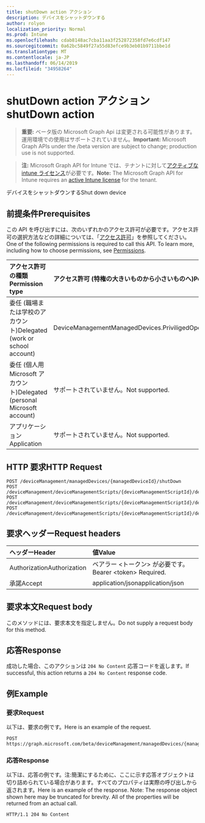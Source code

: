 ```yaml
---
title: shutDown action アクション
description: デバイスをシャットダウンする
author: rolyon
localization_priority: Normal
ms.prod: Intune
ms.openlocfilehash: cdab8148ac7cba11aa3f252872358fd7e6cdf147
ms.sourcegitcommit: 0a62bc5849f27a55d83efce9b3eb01b9711bbe1d
ms.translationtype: MT
ms.contentlocale: ja-JP
ms.lasthandoff: 06/14/2019
ms.locfileid: "34958264"
---
```

# <a name="shutdown-action"></a><span data-ttu-id="d79b2-103">shutDown action アクション</span><span class="sxs-lookup"><span data-stu-id="d79b2-103">shutDown action</span></span>

> <span data-ttu-id="d79b2-104">**重要:** ベータ版の Microsoft Graph Api は変更される可能性があります。運用環境での使用はサポートされていません。</span><span class="sxs-lookup"><span data-stu-id="d79b2-104">**Important:** Microsoft Graph APIs under the /beta version are subject to change; production use is not supported.</span></span>

> <span data-ttu-id="d79b2-105">**注:** Microsoft Graph API for Intune では、テナントに対して[アクティブな intune ライセンス](https://go.microsoft.com/fwlink/?linkid=839381)が必要です。</span><span class="sxs-lookup"><span data-stu-id="d79b2-105">**Note:** The Microsoft Graph API for Intune requires an [active Intune license](https://go.microsoft.com/fwlink/?linkid=839381) for the tenant.</span></span>

<span data-ttu-id="d79b2-106">デバイスをシャットダウンする</span><span class="sxs-lookup"><span data-stu-id="d79b2-106">Shut down device</span></span>

## <a name="prerequisites"></a><span data-ttu-id="d79b2-107">前提条件</span><span class="sxs-lookup"><span data-stu-id="d79b2-107">Prerequisites</span></span>
<span data-ttu-id="d79b2-p101">この API を呼び出すには、次のいずれかのアクセス許可が必要です。アクセス許可の選択方法などの詳細については、「[アクセス許可](/graph/permissions-reference)」を参照してください。</span><span class="sxs-lookup"><span data-stu-id="d79b2-p101">One of the following permissions is required to call this API. To learn more, including how to choose permissions, see [Permissions](/graph/permissions-reference).</span></span>

|<span data-ttu-id="d79b2-110">アクセス許可の種類</span><span class="sxs-lookup"><span data-stu-id="d79b2-110">Permission type</span></span>|<span data-ttu-id="d79b2-111">アクセス許可 (特権の大きいものから小さいものへ)</span><span class="sxs-lookup"><span data-stu-id="d79b2-111">Permissions (from most to least privileged)</span></span>|
|:---|:---|
|<span data-ttu-id="d79b2-112">委任 (職場または学校のアカウント)</span><span class="sxs-lookup"><span data-stu-id="d79b2-112">Delegated (work or school account)</span></span>|<span data-ttu-id="d79b2-113">DeviceManagementManagedDevices.PriviligedOperation.All</span><span class="sxs-lookup"><span data-stu-id="d79b2-113">DeviceManagementManagedDevices.PriviligedOperation.All</span></span>|
|<span data-ttu-id="d79b2-114">委任 (個人用 Microsoft アカウント)</span><span class="sxs-lookup"><span data-stu-id="d79b2-114">Delegated (personal Microsoft account)</span></span>|<span data-ttu-id="d79b2-115">サポートされていません。</span><span class="sxs-lookup"><span data-stu-id="d79b2-115">Not supported.</span></span>|
|<span data-ttu-id="d79b2-116">アプリケーション</span><span class="sxs-lookup"><span data-stu-id="d79b2-116">Application</span></span>|<span data-ttu-id="d79b2-117">サポートされていません。</span><span class="sxs-lookup"><span data-stu-id="d79b2-117">Not supported.</span></span>|

## <a name="http-request"></a><span data-ttu-id="d79b2-118">HTTP 要求</span><span class="sxs-lookup"><span data-stu-id="d79b2-118">HTTP Request</span></span>
<!-- {
  "blockType": "ignored"
}
-->
``` http
POST /deviceManagement/managedDevices/{managedDeviceId}/shutDown
POST /deviceManagement/deviceManagementScripts/{deviceManagementScriptId}/deviceRunStates/{deviceManagementScriptDeviceStateId}/managedDevice/shutDown
POST /deviceManagement/deviceManagementScripts/{deviceManagementScriptId}/deviceRunStates/{deviceManagementScriptDeviceStateId}/managedDevice/users/{userId}/managedDevices/{managedDeviceId}/shutDown
POST /deviceManagement/deviceManagementScripts/{deviceManagementScriptId}/deviceRunStates/{deviceManagementScriptDeviceStateId}/managedDevice/detectedApps/{detectedAppId}/managedDevices/{managedDeviceId}/shutDown
```

## <a name="request-headers"></a><span data-ttu-id="d79b2-119">要求ヘッダー</span><span class="sxs-lookup"><span data-stu-id="d79b2-119">Request headers</span></span>
|<span data-ttu-id="d79b2-120">ヘッダー</span><span class="sxs-lookup"><span data-stu-id="d79b2-120">Header</span></span>|<span data-ttu-id="d79b2-121">値</span><span class="sxs-lookup"><span data-stu-id="d79b2-121">Value</span></span>|
|:---|:---|
|<span data-ttu-id="d79b2-122">Authorization</span><span class="sxs-lookup"><span data-stu-id="d79b2-122">Authorization</span></span>|<span data-ttu-id="d79b2-123">ベアラー &lt;トークン&gt; が必要です。</span><span class="sxs-lookup"><span data-stu-id="d79b2-123">Bearer &lt;token&gt; Required.</span></span>|
|<span data-ttu-id="d79b2-124">承諾</span><span class="sxs-lookup"><span data-stu-id="d79b2-124">Accept</span></span>|<span data-ttu-id="d79b2-125">application/json</span><span class="sxs-lookup"><span data-stu-id="d79b2-125">application/json</span></span>|

## <a name="request-body"></a><span data-ttu-id="d79b2-126">要求本文</span><span class="sxs-lookup"><span data-stu-id="d79b2-126">Request body</span></span>
<span data-ttu-id="d79b2-127">このメソッドには、要求本文を指定しません。</span><span class="sxs-lookup"><span data-stu-id="d79b2-127">Do not supply a request body for this method.</span></span>

## <a name="response"></a><span data-ttu-id="d79b2-128">応答</span><span class="sxs-lookup"><span data-stu-id="d79b2-128">Response</span></span>
<span data-ttu-id="d79b2-129">成功した場合、このアクションは `204 No Content` 応答コードを返します。</span><span class="sxs-lookup"><span data-stu-id="d79b2-129">If successful, this action returns a `204 No Content` response code.</span></span>

## <a name="example"></a><span data-ttu-id="d79b2-130">例</span><span class="sxs-lookup"><span data-stu-id="d79b2-130">Example</span></span>

### <a name="request"></a><span data-ttu-id="d79b2-131">要求</span><span class="sxs-lookup"><span data-stu-id="d79b2-131">Request</span></span>
<span data-ttu-id="d79b2-132">以下は、要求の例です。</span><span class="sxs-lookup"><span data-stu-id="d79b2-132">Here is an example of the request.</span></span>
``` http
POST https://graph.microsoft.com/beta/deviceManagement/managedDevices/{managedDeviceId}/shutDown
```

### <a name="response"></a><span data-ttu-id="d79b2-133">応答</span><span class="sxs-lookup"><span data-stu-id="d79b2-133">Response</span></span>
<span data-ttu-id="d79b2-p102">以下は、応答の例です。注:簡潔にするために、ここに示す応答オブジェクトは切り詰められている場合があります。すべてのプロパティは実際の呼び出しから返されます。</span><span class="sxs-lookup"><span data-stu-id="d79b2-p102">Here is an example of the response. Note: The response object shown here may be truncated for brevity. All of the properties will be returned from an actual call.</span></span>
``` http
HTTP/1.1 204 No Content
```





